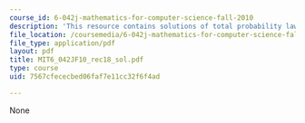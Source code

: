 ```yaml
---
course_id: 6-042j-mathematics-for-computer-science-fall-2010
description: 'This resource contains solutions of total probability law. '
file_location: /coursemedia/6-042j-mathematics-for-computer-science-fall-2010/7567cfececbed06faf7e11cc32f6f4ad_MIT6_042JF10_rec18_sol.pdf
file_type: application/pdf
layout: pdf
title: MIT6_042JF10_rec18_sol.pdf
type: course
uid: 7567cfececbed06faf7e11cc32f6f4ad

---
```

None